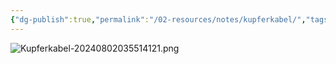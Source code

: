 ```yaml
---
{"dg-publish":true,"permalink":"/02-resources/notes/kupferkabel/","tags":["netzwerk/kabel"],"noteIcon":"","updated":"2025-08-26T16:35:05.466+02:00"}
---
```


![Kupferkabel-20240802035514121.png](/img/user/02%20-%20RESOURCES/Files/IMG/Kupferkabel-20240802035514121.png)